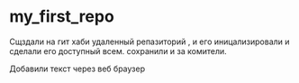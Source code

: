 # my_first_repo
 Сщздали на гит хаби удаленный репазиторий , и его иницализировали и сделали его доступный всем. сохранили и за комители.


Добавили текст через веб браузер


